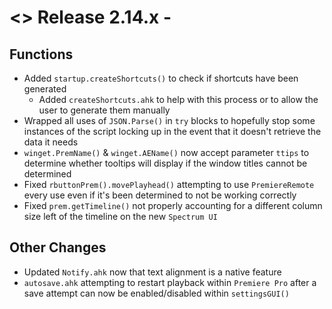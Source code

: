 # <> Release 2.14.x - 

## Functions
- Added `startup.createShortcuts()` to check if shortcuts have been generated
    - Added `createShortcuts.ahk` to help with this process or to allow the user to generate them manually
- Wrapped all uses of `JSON.Parse()` in `try` blocks to hopefully stop some instances of the script locking up in the event that it doesn't retrieve the data it needs
- `winget.PremName()` & `winget.AEName()` now accept parameter `ttips` to determine whether tooltips will display if the window titles cannot be determined
- Fixed `rbuttonPrem().movePlayhead()` attempting to use `PremiereRemote` every use even if it's been determined to not be working correctly
- Fixed `prem.getTimeline()` not properly accounting for a different column size left of the timeline on the new `Spectrum UI`

## Other Changes
- Updated `Notify.ahk` now that text alignment is a native feature
- `autosave.ahk` attempting to restart playback within `Premiere Pro` after a save attempt can now be enabled/disabled within `settingsGUI()`